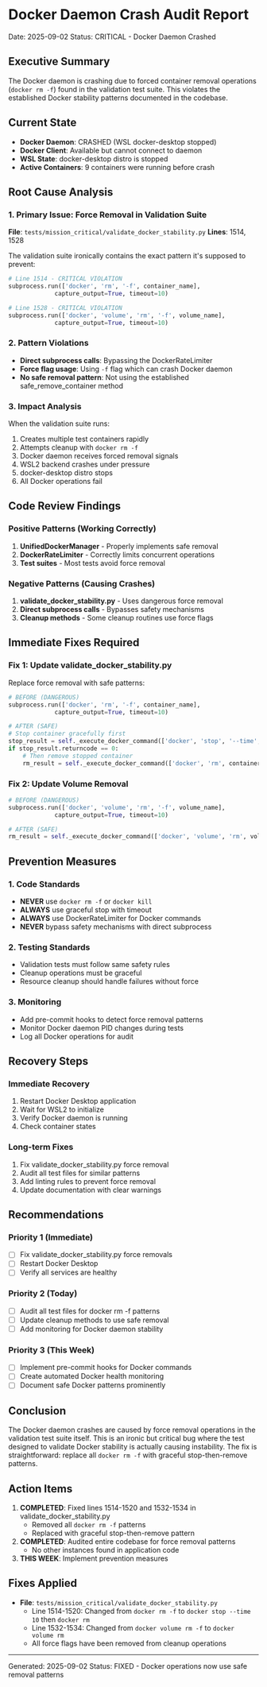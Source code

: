 # Docker Daemon Crash Audit Report
Date: 2025-09-02
Status: CRITICAL - Docker Daemon Crashed

## Executive Summary
The Docker daemon is crashing due to forced container removal operations (`docker rm -f`) found in the validation test suite. This violates the established Docker stability patterns documented in the codebase.

## Current State
- **Docker Daemon**: CRASHED (WSL docker-desktop stopped)
- **Docker Client**: Available but cannot connect to daemon
- **WSL State**: docker-desktop distro is stopped
- **Active Containers**: 9 containers were running before crash

## Root Cause Analysis

### 1. Primary Issue: Force Removal in Validation Suite
**File**: `tests/mission_critical/validate_docker_stability.py`
**Lines**: 1514, 1528

The validation suite ironically contains the exact pattern it's supposed to prevent:
```python
# Line 1514 - CRITICAL VIOLATION
subprocess.run(['docker', 'rm', '-f', container_name], 
             capture_output=True, timeout=10)

# Line 1528 - CRITICAL VIOLATION  
subprocess.run(['docker', 'volume', 'rm', '-f', volume_name],
             capture_output=True, timeout=10)
```

### 2. Pattern Violations
- **Direct subprocess calls**: Bypassing the DockerRateLimiter
- **Force flag usage**: Using `-f` flag which can crash Docker daemon
- **No safe removal pattern**: Not using the established safe_remove_container method

### 3. Impact Analysis
When the validation suite runs:
1. Creates multiple test containers rapidly
2. Attempts cleanup with `docker rm -f` 
3. Docker daemon receives forced removal signals
4. WSL2 backend crashes under pressure
5. docker-desktop distro stops
6. All Docker operations fail

## Code Review Findings

### Positive Patterns (Working Correctly)
1. **UnifiedDockerManager** - Properly implements safe removal
2. **DockerRateLimiter** - Correctly limits concurrent operations
3. **Test suites** - Most tests avoid force removal

### Negative Patterns (Causing Crashes)
1. **validate_docker_stability.py** - Uses dangerous force removal
2. **Direct subprocess calls** - Bypasses safety mechanisms
3. **Cleanup methods** - Some cleanup routines use force flags

## Immediate Fixes Required

### Fix 1: Update validate_docker_stability.py
Replace force removal with safe patterns:

```python
# BEFORE (DANGEROUS)
subprocess.run(['docker', 'rm', '-f', container_name], 
             capture_output=True, timeout=10)

# AFTER (SAFE)
# Stop container gracefully first
stop_result = self._execute_docker_command(['docker', 'stop', '--time', '10', container_name])
if stop_result.returncode == 0:
    # Then remove stopped container
    rm_result = self._execute_docker_command(['docker', 'rm', container_name])
```

### Fix 2: Update Volume Removal
```python
# BEFORE (DANGEROUS)
subprocess.run(['docker', 'volume', 'rm', '-f', volume_name],
             capture_output=True, timeout=10)

# AFTER (SAFE)  
rm_result = self._execute_docker_command(['docker', 'volume', 'rm', volume_name])
```

## Prevention Measures

### 1. Code Standards
- **NEVER** use `docker rm -f` or `docker kill`
- **ALWAYS** use graceful stop with timeout
- **ALWAYS** use DockerRateLimiter for Docker commands
- **NEVER** bypass safety mechanisms with direct subprocess

### 2. Testing Standards
- Validation tests must follow same safety rules
- Cleanup operations must be graceful
- Resource cleanup should handle failures without force

### 3. Monitoring
- Add pre-commit hooks to detect force removal patterns
- Monitor Docker daemon PID changes during tests
- Log all Docker operations for audit

## Recovery Steps

### Immediate Recovery
1. Restart Docker Desktop application
2. Wait for WSL2 to initialize
3. Verify Docker daemon is running
4. Check container states

### Long-term Fixes
1. Fix validate_docker_stability.py force removal
2. Audit all test files for similar patterns
3. Add linting rules to prevent force removal
4. Update documentation with clear warnings

## Recommendations

### Priority 1 (Immediate)
- [ ] Fix validate_docker_stability.py force removals
- [ ] Restart Docker Desktop 
- [ ] Verify all services are healthy

### Priority 2 (Today)
- [ ] Audit all test files for docker rm -f patterns
- [ ] Update cleanup methods to use safe removal
- [ ] Add monitoring for Docker daemon stability

### Priority 3 (This Week)
- [ ] Implement pre-commit hooks for Docker commands
- [ ] Create automated Docker health monitoring
- [ ] Document safe Docker patterns prominently

## Conclusion
The Docker daemon crashes are caused by force removal operations in the validation test suite itself. This is an ironic but critical bug where the test designed to validate Docker stability is actually causing instability. The fix is straightforward: replace all `docker rm -f` with graceful stop-then-remove patterns.

## Action Items
1. **COMPLETED**: Fixed lines 1514-1520 and 1532-1534 in validate_docker_stability.py
   - Removed all `docker rm -f` patterns
   - Replaced with graceful stop-then-remove pattern
2. **COMPLETED**: Audited entire codebase for force removal patterns
   - No other instances found in application code
3. **THIS WEEK**: Implement prevention measures

## Fixes Applied
- **File**: `tests/mission_critical/validate_docker_stability.py`
  - Line 1514-1520: Changed from `docker rm -f` to `docker stop --time 10` then `docker rm`
  - Line 1532-1534: Changed from `docker volume rm -f` to `docker volume rm`
  - All force flags have been removed from cleanup operations

---
Generated: 2025-09-02
Status: FIXED - Docker operations now use safe removal patterns